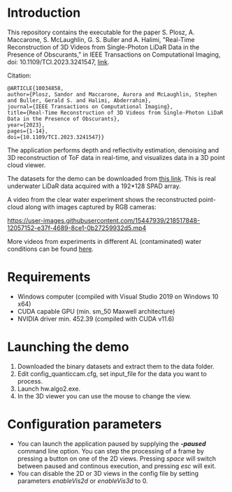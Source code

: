 # Introduction
This repository contains the executable for the paper S. Plosz, A. Maccarone, S. McLaughlin, G. S. Buller and A. Halimi, "Real-Time Reconstruction of 3D Videos from Single-Photon LiDaR Data in the Presence of Obscurants," in IEEE Transactions on Computational Imaging, doi: 10.1109/TCI.2023.3241547, [link](https://ieeexplore.ieee.org/document/10034858).

Citation:

    @ARTICLE{10034858,
    author={Plosz, Sandor and Maccarone, Aurora and McLaughlin, Stephen and Buller, Gerald S. and Halimi, Abderrahim},
    journal={IEEE Transactions on Computational Imaging}, 
    title={Real-Time Reconstruction of 3D Videos from Single-Photon LiDaR Data in the Presence of Obscurants}, 
    year={2023},
    pages={1-14},
    doi={10.1109/TCI.2023.3241547}}

The application performs depth and reflectivity estimation, denoising and 3D reconstruction of ToF data in real-time, and visualizes data in a 3D point cloud viewer.

The datasets for the demo can be downloaded from [this link](https://www.dropbox.com/scl/fo/qf3oejancf4itjqfhrwcw/h?dl=0&rlkey=1j7zptygk5wrv2q0xbhviet4w). This is real underwater LiDaR data acquired with a 192*128 SPAD array.

A video from the clear water experiment shows the reconstructed point-cloud along with images captured by RGB cameras:

https://user-images.githubusercontent.com/15447939/218517848-12057152-e37f-4689-8ce1-0b27259932d5.mp4

More videos from experiments in different AL (contaminated) water conditions can be found [here](https://www.dropbox.com/home/fast_denoiser_videos).

# Requirements
- Windows computer (compiled with Visual Studio 2019 on Windows 10 x64)
- CUDA capable GPU (min. sm_50 Maxwell architecture)
- NVIDIA driver min. 452.39 (compiled with CUDA v11.6)

# Launching the demo
1. Downloaded the binary datasets and extract them to the data folder.
1. Edit config_quanticcam.cfg, set input_file for the data you want to process.
2. Launch hw.algo2.exe.
3. In the 3D viewer you can use the mouse to change the view.

# Configuration parameters
- You can launch the application paused by supplying the ***-paused*** command line option. You can step the processing of a frame by pressing a button on one of the 2D views. Pressing *space* will switch between paused and continous execution, and pressing *esc* will exit.
- You can disable the 2D or 3D views in the config file by setting parameters *enableVis2d* or *enableVis3d* to 0.
